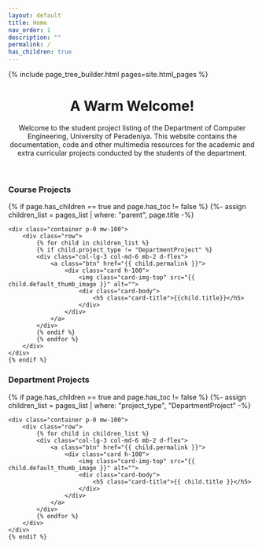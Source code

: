 ```yaml
---
layout: default
title: Home
nav_order: 1
description: ""
permalink: /
has_children: true
---
```


{% include page_tree_builder.html pages=site.html_pages %}

<!-- Jumbotron Header -->
<header class="jumbotron my-2">
    <h1 class="d-none display-3">A Warm Welcome!</h1>
    <p class="lead">
        Welcome to the student project listing of the Department of Computer Engineering, University of
        Peradeniya. This website contains the documentation, code and other multimedia resources for the
        academic and extra curricular projects conducted by the students of the department.
    </p>
</header>

<!-- Page Features -->

<h3 class="pt-3 pb-1">Course Projects</h3>
<div class="row text-center my-2">
    {% if page.has_children == true and page.has_toc != false %}
    {%- assign children_list = pages_list | where: "parent", page.title -%}

    <div class="container p-0 mw-100">
        <div class="row">
            {% for child in children_list %}
            {% if child.project_type != "DepartmentProject" %}
            <div class="col-lg-3 col-md-6 mb-2 d-flex">
                <a class="btn" href="{{ child.permalink }}">
                    <div class="card h-100">
                        <img class="card-img-top" src="{{ child.default_thumb_image }}" alt="">
                        <div class="card-body">
                            <h5 class="card-title">{{child.title}}</h5>
                        </div>
                    </div>
                </a>
            </div>
            {% endif %}
            {% endfor %}
        </div>
    </div>
    {% endif %}

</div>

<h3 class="pt-3 pb-1">Department Projects</h3>
<div class="row text-center my-4">
    {% if page.has_children == true and page.has_toc != false %}
    {%- assign children_list = pages_list | where: "project_type", "DepartmentProject" -%}

    <div class="container p-0 mw-100">
        <div class="row">
            {% for child in children_list %}
            <div class="col-lg-3 col-md-6 mb-2 d-flex">
                <a class="btn" href="{{ child.permalink }}">
                    <div class="card h-100">
                        <img class="card-img-top" src="{{ child.default_thumb_image }}" alt="">
                        <div class="card-body">
                            <h5 class="card-title">{{ child.title }}</h5>
                        </div>
                    </div>
                </a>
            </div>
            {% endfor %}
        </div>
    </div>
    {% endif %}

</div>
